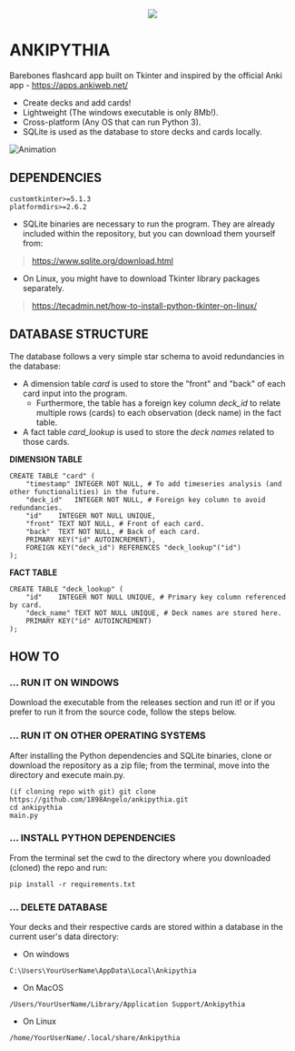 <p align="center">
  <img src="https://i.imgur.com/ZHrVy1k.png">
</p>

# ANKIPYTHIA
Barebones flashcard app built on Tkinter and inspired by the official Anki app - https://apps.ankiweb.net/

- Create decks and add cards!
- Lightweight (The windows executable is only 8Mb!).
- Cross-platform (Any OS that can run Python 3).
- SQLite is used as the database to store decks and cards locally.

![Animation](https://github.com/1898Angelo/ankipythia/assets/123282394/a594b86a-a496-49e3-9dce-532fc7d5909f)


## DEPENDENCIES
```
customtkinter>=5.1.3
platformdirs>=2.6.2
```

- SQLite binaries are necessary to run the program. They are already included within the repository, but you can download them yourself from:
>https://www.sqlite.org/download.html

- On Linux, you might have to download Tkinter library packages separately.
>https://tecadmin.net/how-to-install-python-tkinter-on-linux/

## DATABASE STRUCTURE
The database follows a very simple star schema to avoid redundancies in the database:
- A dimension table _card_ is used to store the "front" and "back" of each card input into the program.
  - Furthermore, the table has a foreign key column _deck_id_ to relate multiple rows (cards) to each observation (deck name) in the fact table.
- A fact table _card_lookup_ is used to store the _deck names_ related to those cards.

**DIMENSION TABLE**
```
CREATE TABLE "card" (
	"timestamp"	INTEGER NOT NULL, # To add timeseries analysis (and other functionalities) in the future.
	"deck_id"	INTEGER NOT NULL, # Foreign key column to avoid redundancies.
	"id"	INTEGER NOT NULL UNIQUE, 
	"front"	TEXT NOT NULL, # Front of each card.
	"back"	TEXT NOT NULL, # Back of each card.
	PRIMARY KEY("id" AUTOINCREMENT),
	FOREIGN KEY("deck_id") REFERENCES "deck_lookup"("id")
);
```
**FACT TABLE**
```
CREATE TABLE "deck_lookup" (
	"id"	INTEGER NOT NULL UNIQUE, # Primary key column referenced by card.
	"deck_name"	TEXT NOT NULL UNIQUE, # Deck names are stored here.
	PRIMARY KEY("id" AUTOINCREMENT)
);
```

## HOW TO
### ... RUN IT ON WINDOWS
Download the executable from the releases section and run it! or if you prefer to run it from the source code, follow the steps below.

### ... RUN IT ON OTHER OPERATING SYSTEMS 
After installing the Python dependencies and SQLite binaries, clone or download the repository as a zip file; from the terminal, move into the directory and execute main.py.
```
(if cloning repo with git) git clone https://github.com/1898Angelo/ankipythia.git
cd ankipythia
main.py
```
### ... INSTALL PYTHON DEPENDENCIES
From the terminal set the cwd to the directory where you downloaded (cloned) the repo and run:
```
pip install -r requirements.txt
```
### ... DELETE DATABASE
Your decks and their respective cards are stored within a database in the current user's data directory:
- On windows
```
C:\Users\YourUserName\AppData\Local\Ankipythia
```
- On MacOS
```
/Users/YourUserName/Library/Application Support/Ankipythia
```
- On Linux
```
/home/YourUserName/.local/share/Ankipythia
```
